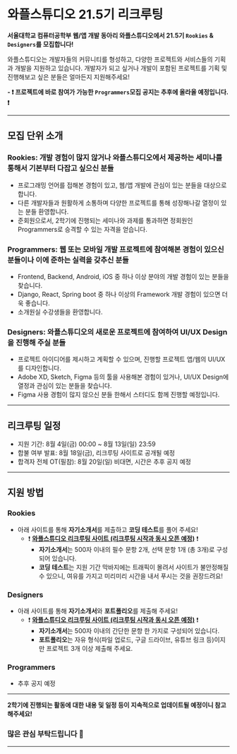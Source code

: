 # 와플스튜디오 21.5기 리크루팅

**서울대학교 컴퓨터공학부 웹/앱 개발 동아리 와플스튜디오에서 21.5기 `Rookies` & `Designers`를 모집합니다!**

와플스튜디오는 개발자들의 커뮤니티를 형성하고, 다양한 프로젝트와 서비스들의 기획과 개발을 지원하고 있습니다. 개발자가 되고 싶거나 개발이 포함된 프로젝트를 기획 및 진행해보고 싶은 분들은 얼마든지 지원해주세요!

**- ❗ 프로젝트에 바로 참여가 가능한 `Programmers`모집 공지는 추후에 올라올 예정입니다. ❗**

<hr/>

## 모집 단위 소개

### Rookies: 개발 경험이 많지 않거나 와플스튜디오에서 제공하는 세미나를 통해서 기본부터 다잡고 싶으신 분들
* 프로그래밍 언어를 접해본 경험이 있고, 웹/앱 개발에 관심이 있는 분들을 대상으로 합니다.
* 다른 개발자들과 원활하게 소통하며 다양한 프로젝트를 통해 성장해나갈 열정이 있는 분들 환영합니다.
* 준회원으로서, 2학기에 진행되는 세미나와 과제를 통과하면 정회원인 Programmers로 승격할 수 있는 자격을 얻습니다.

### Programmers: 웹 또는 모바일 개발 프로젝트에 참여해본 경험이 있으신 분들이나 이에 준하는 실력을 갖추신 분들
* Frontend, Backend, Android, iOS 중 하나 이상 분야의 개발 경험이 있는 분들을 찾습니다.
* Django, React, Spring boot 중 하나 이상의 Framework 개발 경험이 있으면 더욱 좋습니다.
* 소개원실 수강생들을 환영합니다.

### Designers: 와플스튜디오의 새로운 프로젝트에 참여하여 UI/UX Design을 진행해 주실 분들
* 프로젝트 아이디어를 제시하고 계획할 수 있으며, 진행할 프로젝트 앱/웹의 UI/UX를 디자인합니다.
* Adobe XD, Sketch, Figma 등의 툴을 사용해본 경험이 있거나, UI/UX Design에 열정과 관심이 있는 분들을 찾습니다.
* Figma 사용 경험이 많지 않으신 분들 한해서 스터디도 함께 진행할 예정입니다.

<hr/>

## 리크루팅 일정
* 지원 기간: 8월 4일(금) 00:00 ~ 8월 13일(일) 23:59
* 합불 여부 발표: 8월 18일(금), 리크루팅 사이트로 공개될 예정
* 합격자 전체 OT(필참): 8월 20일(일) 비대면, 시간은 추후 공지 예정

<hr/>

## 지원 방법

### Rookies

* 아래 사이트를 통해 **자기소개서**를 제출하고 **코딩 테스트**를 풀어 주세요!
  * ❗ **[와플스튜디오 리크루팅 사이트 (리크루팅 시작과 동시 오픈 예정)](https://wacruit.wafflestudio.com)** ❗
    * **자기소개서**는 500자 이내의 필수 문항 2개, 선택 문항 1개 (총 3개)로 구성되어 있습니다. 
    * **코딩 테스트**는 지원 기간 막바지에는 트래픽이 몰려서 사이트가 불안정해질 수 있으니, 여유를 가지고 미리미리 시간을 내서 푸시는 것을 권장드려요!

### Designers
* 아래 사이트를 통해 **자기소개서**와 **포트폴리오**를 제출해 주세요! 
  * ❗ **[와플스튜디오 리크루팅 사이트 (리크루팅 시작과 동시 오픈 예정)](https://wacruit.wafflestudio.com)** ❗
    * **자기소개서**는 500자 이내의 간단한 문항 한 가지로 구성되어 있습니다.
    * **포트폴리오**는 자유 형식(파일 업로드, 구글 드라이브, 유튜브 링크 등)이지만 프로젝트 3개 이상 제출해 주세요.

### Programmers
* 추후 공지 예정

<hr/>

**2학기에 진행되는 활동에 대한 내용 및 일정 등이 지속적으로 업데이트될 예정이니 참고해주세요!**

### 많은 관심 부탁드립니다 🥰

<hr/>
